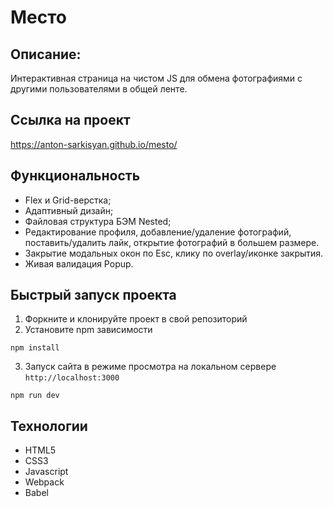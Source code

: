 # Место

## Описание:

Интерактивная страница на чистом JS для обмена фотографиями с другими пользователями в общей ленте.

## Ссылка на проект
https://anton-sarkisyan.github.io/mesto/

## Функциональность
* Flex и Grid-верстка;
* Адаптивный дизайн;
* Файловая структура БЭМ Nested;
* Редактирование профиля, добавление/удаление фотографий, поставить/удалить лайк, открытие фотографий в большем размере.
* Закрытие модальных окон по Esc, клику по overlay/иконке закрытия.
* Живая валидация Popup. 

## Быстрый запуск проекта
1. Форкните и клонируйте проект в свой репозиторий
2. Установите npm зависимости 
```
npm install
```
3. Запуск сайта в режиме просмотра на локальном сервере `http://localhost:3000`
```
npm run dev
```

## Технологии

* HTML5 
* CSS3
* Javascript
* Webpack
* Babel

